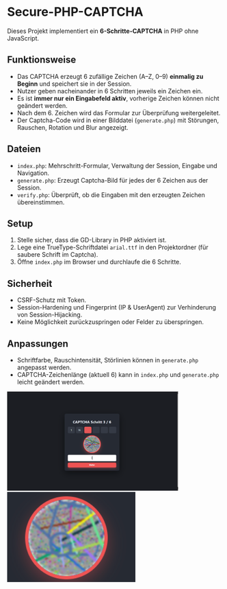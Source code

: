 # Secure-PHP-CAPTCHA

Dieses Projekt implementiert ein **6-Schritte-CAPTCHA** in PHP ohne JavaScript.  

## Funktionsweise

- Das CAPTCHA erzeugt 6 zufällige Zeichen (A–Z, 0–9) **einmalig zu Beginn** und speichert sie in der Session.  
- Nutzer geben nacheinander in 6 Schritten jeweils ein Zeichen ein.  
- Es ist **immer nur ein Eingabefeld aktiv**, vorherige Zeichen können nicht geändert werden.  
- Nach dem 6. Zeichen wird das Formular zur Überprüfung weitergeleitet.  
- Der Captcha-Code wird in einer Bilddatei (`generate.php`) mit Störungen, Rauschen, Rotation und Blur angezeigt.

## Dateien

- `index.php`: Mehrschritt-Formular, Verwaltung der Session, Eingabe und Navigation.  
- `generate.php`: Erzeugt Captcha-Bild für jedes der 6 Zeichen aus der Session.  
- `verify.php`: Überprüft, ob die Eingaben mit den erzeugten Zeichen übereinstimmen.

## Setup

1. Stelle sicher, dass die GD-Library in PHP aktiviert ist.  
2. Lege eine TrueType-Schriftdatei `arial.ttf` in den Projektordner (für saubere Schrift im Captcha).  
3. Öffne `index.php` im Browser und durchlaufe die 6 Schritte.

## Sicherheit

- CSRF-Schutz mit Token.  
- Session-Hardening und Fingerprint (IP & UserAgent) zur Verhinderung von Session-Hijacking.  
- Keine Möglichkeit zurückzuspringen oder Felder zu überspringen.

## Anpassungen

- Schriftfarbe, Rauschintensität, Störlinien können in `generate.php` angepasst werden.  
- CAPTCHA-Zeichenlänge (aktuell 6) kann in `index.php` und `generate.php` leicht geändert werden.

 <img src="img/ui.png" width="400"/>
 <img src="img/G.png" width="300"/>
